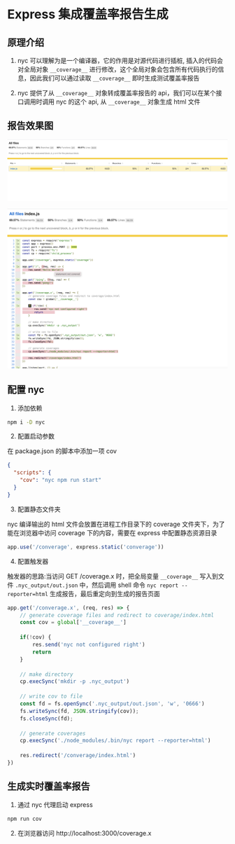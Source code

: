 # Express 集成覆盖率报告生成

## 原理介绍

1. nyc 可以理解为是一个编译器，它的作用是对源代码进行插桩, 插入的代码会对全局对象 ```__coverage__``` 进行修改，这个全局对象会包含所有代码执行的信息，因此我们可以通过读取 ```__coverage__``` 即时生成测试覆盖率报告

2. nyc 提供了从 ```__coverage__``` 对象转成覆盖率报告的 api，我们可以在某个接口调用时调用 nyc 的这个 api, 从 ```__coverage__``` 对象生成 html 文件

## 报告效果图

![pic01](./pics/pic01.png "pics/pic01.png")

![pic02](./pics/pic02.png "pics/pic02.png")

## 配置 nyc 

1. 添加依赖

```sh
npm i -D nyc 
```

2. 配置启动参数

在 package.json 的脚本中添加一项 cov

```json
{
  "scripts": {
    "cov": "nyc npm run start"
  }
}
```

3. 配置静态文件夹

nyc 编译输出的 html 文件会放置在进程工作目录下的 coverage 文件夹下，为了能在浏览器中访问 coverage 下的内容，需要在 express 中配置静态资源目录

```js
app.use('/converage', express.static('converage'))
```

4. 配置触发器

触发器的思路:当访问 GET /coverage.x 时，把全局变量 ```__coverage__``` 写入到文件 ```.nyc_output/out.json``` 中，然后调用 shell 命令 ```nyc report --reporter=html``` 生成报告，最后重定向到生成的报告页面

```js
app.get('/converage.x', (req, res) => {
    // generate coverage files and redirect to coverage/index.html
    const cov = global['__coverage__']

    if(!cov) {
        res.send('nyc not configured right')
        return
    }

    // make directory
    cp.execSync('mkdir -p .nyc_output')

    // write cov to file
    const fd = fs.openSync('.nyc_output/out.json', 'w', '0666')
    fs.writeSync(fd, JSON.stringify(cov));
    fs.closeSync(fd);

    // generate coverages
    cp.execSync('./node_modules/.bin/nyc report --reporter=html')

    res.redirect('/converage/index.html')
})
```

## 生成实时覆盖率报告

1. 通过 nyc 代理启动 express

```sh
npm run cov
```

2. 在浏览器访问 http://localhost:3000/coverage.x



